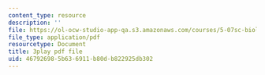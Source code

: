 ```yaml
---
content_type: resource
description: ''
file: https://ol-ocw-studio-app-qa.s3.amazonaws.com/courses/5-07sc-biological-chemistry-i-fall-2013/467926985b636911b80db822925db302_BZGOYTtQUhY.pdf
file_type: application/pdf
resourcetype: Document
title: 3play pdf file
uid: 46792698-5b63-6911-b80d-b822925db302
---
```

